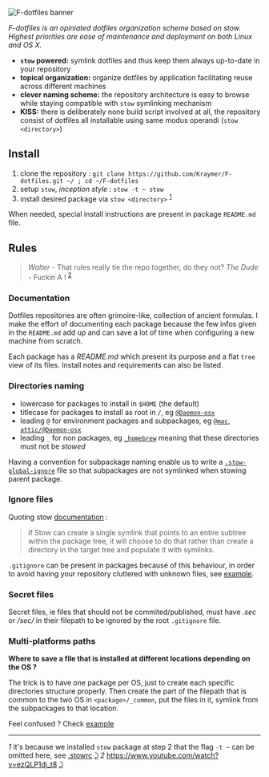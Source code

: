 ![F-dotfiles banner](https://raw.githubusercontent.com/Kraymer/bulkdata/master/F-dotfiles/banner.png)

*F-dotfiles is an opiniated dotfiles organization scheme based on stow.
Highest priorities are ease of maintenance and deployment on both Linux and OS X.*

- **`stow` powered:** symlink dotfiles and thus keep them always up-to-date in your repository
- **topical organization:** organize dotfiles by application facilitating reuse across different machines
- **clever naming scheme:** the repository architecture is easy to browse while staying compatible with `stow` symlinking mechanism
- **KISS:** there is deliberately none build script involved at all, the repository consist of dotfiles all installable using same modus operandi (`stow <directory>`)


## Install

1. clone the repository : `git clone https://github.com/Kraymer/F-dotfiles.git ~/ ; cd ~/F-dotfiles`
1. setup `stow`, *inception style* : `stow -t ~ stow` 
1. install desired package via `stow <directory>` <sup id="a1">[1](#f1)</sup>

When needed, special install instructions are present in package `README.md` file.

## Rules

> *Walter -* That rules really tie the repo together, do they not?
> *The Dude -* Fuckin A ! <sup id="a2">[2](#f2)</sup>

### Documentation

Dotfiles repositories are often grimoire-like, collection of ancient formulas.
I make the effort of documenting each package because the few infos given in
the `README.md` add up and can save a lot of time when configuring a new machine from scratch.

Each package has a *README.md* which present its purpose and a flat `tree` view of its files.
Install notes and requirements can also be listed.

### Directories naming

- lowercase for packages to install in `$HOME` (the default)
- titlecase for packages to install as root in `/`, eg
  [`@Daemon-osx`](https://github.com/Kraymer/F-dotfiles/blob/master/attic/@Daemon-osx)
- leading `@` for environment packages and subpackages, eg
  [`@mac`](https://github.com/Kraymer/F-dotfiles/blob/master/%40mac/), [`attic/@Daemon-osx`](https://github.com/Kraymer/F-dotfiles/blob/master/attic/@Daemon-osx)
- leading `_` for non packages, eg [`_homebrew`](https://github.com/Kraymer/F-dotfiles/blob/master/_homebrew) meaning that these directories must not be *stowed*

Having a convention for subpackage naming enable us to write a [`.stow-global-ignore`](https://github.com/Kraymer/F-dotfiles/blob/master/stow/.stow-global-ignore#L7) file so that subpackages are not symlinked when stowing parent package.

### Ignore files

Quoting stow [documentation](https://www.gnu.org/software/stow/manual/html_node/Installing-Packages.html#Installing-Packages) :

> if Stow can create a single symlink that points to an entire subtree within the package tree, it will choose to do that rather than create a directory in the target tree and populate it with symlinks.

`.gitignore` can be present in packages because of this behaviour, in order to avoid having your repository cluttered with unknown files, see [example](https://github.com/Kraymer/F-dotfiles/blob/master/sublime_text_3/.gitignore).

### Secret files

Secret files, ie files that should not be commited/published, must have *.sec* or */sec/* in their filepath to be ignored by the root `.gitignore` file.


### Multi-platforms paths

**Where to save a file that is installed at different locations depending on the OS ?**

The trick is to have one package per OS, just to create each specific directories structure properly.
Then create the part of the filepath that is common to the two OS in `<package>/_common`, put the files in it, symlink from the subpackages to that location.

Feel confused ? Check [example](https://github.com/Kraymer/F-dotfiles/tree/master/sublime_text_3/%40linux/.config/sublime-text-3)

---
<i id="f1">1</i> it's because we installed `stow` package at step 2 that the flag `-t ~` can be omitted here, see [.stowrc](https://github.com/Kraymer/F-dotfiles/blob/master/stow/.stowrc) [⤸](#a1)
<i id="f2">2</i> https://www.youtube.com/watch?v=ezQLP1dj_t8 [⤸](#a2)
